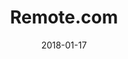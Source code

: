 ---
layout: site
title: "Remote.com"
date: 2018-01-17
categories: [community]
version: 1.5.11
major: 1
minor: 5
patch: 11
slug: remote-com
link: https://remote.com/
submitter: lpolepeddi
permalink: /sites/:slug
---